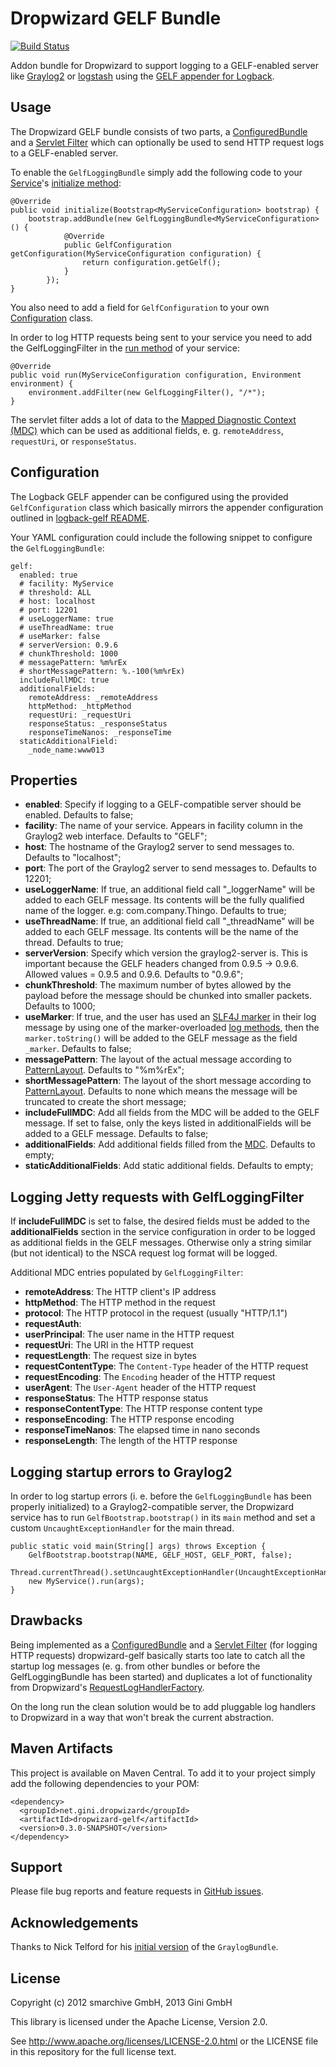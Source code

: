 Dropwizard GELF Bundle
======================
[![Build Status](https://secure.travis-ci.org/gini/dropwizard-gelf.png?branch=master)](https://travis-ci.org/gini/dropwizard-gelf)

Addon bundle for Dropwizard to support logging to a GELF-enabled server like [Graylog2](http://graylog2.org/)
or [logstash](http://logstash.net/) using the [GELF appender for Logback](https://github.com/Moocar/logback-gelf).


Usage
-----

The Dropwizard GELF bundle consists of two parts, a [ConfiguredBundle](http://dropwizard.codahale.com/maven/apidocs/com/yammer/dropwizard/ConfiguredBundle.html)
and a [Servlet Filter](http://docs.oracle.com/javaee/6/api/javax/servlet/Filter.html) which can optionally be used to
send HTTP request logs to a GELF-enabled server.

To enable the `GelfLoggingBundle` simply add the following code to your [Service](http://dropwizard.codahale.com/maven/apidocs/com/yammer/dropwizard/Service.html)'s
[initialize method](http://dropwizard.codahale.com/maven/apidocs/com/yammer/dropwizard/Service.html#initialize%28com.yammer.dropwizard.config.Bootstrap%29):

    @Override
    public void initialize(Bootstrap<MyServiceConfiguration> bootstrap) {
        bootstrap.addBundle(new GelfLoggingBundle<MyServiceConfiguration>() {
                @Override
                public GelfConfiguration getConfiguration(MyServiceConfiguration configuration) {
                    return configuration.getGelf();
                }
            });
    }

You also need to add a field for `GelfConfiguration` to your own [Configuration](http://dropwizard.codahale.com/maven/apidocs/com/yammer/dropwizard/config/Configuration.html)
class.

In order to log HTTP requests being sent to your service you need to add the GelfLoggingFilter in the
[run method](http://dropwizard.codahale.com/maven/apidocs/com/yammer/dropwizard/Service.html#run%28T,%20com.yammer.dropwizard.config.Environment%29)
of your service:

    @Override
    public void run(MyServiceConfiguration configuration, Environment environment) {
        environment.addFilter(new GelfLoggingFilter(), "/*");
    }

The servlet filter adds a lot of data to the [Mapped Diagnostic Context (MDC)](http://logback.qos.ch/manual/mdc.html) which
can be used as additional fields, e. g. `remoteAddress`, `requestUri`, or `responseStatus`.


Configuration
-------------

The Logback GELF appender can be configured using the provided `GelfConfiguration` class which basically mirrors the
appender configuration outlined in [logback-gelf README](https://github.com/Moocar/logback-gelf/blob/master/README.md).

Your YAML configuration could include the following snippet to configure the `GelfLoggingBundle`:

    gelf:
      enabled: true
      # facility: MyService
      # threshold: ALL
      # host: localhost
      # port: 12201
      # useLoggerName: true
      # useThreadName: true
      # useMarker: false
      # serverVersion: 0.9.6
      # chunkThreshold: 1000
      # messagePattern: %m%rEx
      # shortMessagePattern: %.-100(%m%rEx)
      includeFullMDC: true
      additionalFields:
        remoteAddress: _remoteAddress
        httpMethod: _httpMethod
        requestUri: _requestUri
        responseStatus: _responseStatus
        responseTimeNanos: _responseTime
      staticAdditionalField:
        _node_name:www013


Properties
----------

*   **enabled**: Specify if logging to a GELF-compatible server should be enabled. Defaults to false;
*   **facility**: The name of your service. Appears in facility column in the Graylog2 web interface. Defaults to "GELF";
*   **host**: The hostname of the Graylog2 server to send messages to. Defaults to "localhost";
*   **port**: The port of the Graylog2 server to send messages to. Defaults to 12201;
*   **useLoggerName**: If true, an additional field call "_loggerName" will be added to each GELF message. Its contents
will be the fully qualified name of the logger. e.g: com.company.Thingo. Defaults to true;
*   **useThreadName**: If true, an additional field call "_threadName" will be added to each GELF message. Its contents
will be the name of the thread. Defaults to true;
*   **serverVersion**: Specify which version the graylog2-server is. This is important because the GELF headers
changed from 0.9.5 -> 0.9.6. Allowed values = 0.9.5 and 0.9.6. Defaults to "0.9.6";
*   **chunkThreshold**: The maximum number of bytes allowed by the payload before the message should be chunked into
smaller packets. Defaults to 1000;
*   **useMarker**: If true, and the user has used an [SLF4J marker](http://slf4j.org/api/org/slf4j/Marker.html) in their
log message by using one of the marker-overloaded [log methods](http://slf4j.org/api/org/slf4j/Logger.html), then the
`marker.toString()` will be added to the GELF message as the field `_marker`.  Defaults to false;
*   **messagePattern**: The layout of the actual message according to
[PatternLayout](http://logback.qos.ch/manual/layouts.html#conversionWord). Defaults to "%m%rEx";
*   **shortMessagePattern**: The layout of the short message according to
[PatternLayout](http://logback.qos.ch/manual/layouts.html#conversionWord). Defaults to none which means the message will
be truncated to create the short message;
*   **includeFullMDC**: Add all fields from the MDC will be added to the GELF message. If set to false, only the keys
listed in additionalFields will be added to a GELF message. Defaults to false;
*   **additionalFields**: Add additional fields filled from the [MDC](http://logback.qos.ch/manual/mdc.html).  Defaults to empty;
*   **staticAdditionalFields**: Add static additional fields. Defaults to empty;


Logging Jetty requests with GelfLoggingFilter
---------------------------------------------

If **includeFullMDC** is set to false, the desired fields must be added to the **additionalFields** section in the
service configuration in order to be logged as additional fields in the GELF messages. Otherwise only a string similar
(but not identical) to the NSCA request log format will be logged.

Additional MDC entries populated by `GelfLoggingFilter`:

* **remoteAddress**: The HTTP client's IP address
* **httpMethod**: The HTTP method in the request
* **protocol**: The HTTP protocol in the request (usually "HTTP/1.1")
* **requestAuth**:
* **userPrincipal**: The user name in the HTTP request
* **requestUri**: The URI in the HTTP request
* **requestLength**: The request size in bytes
* **requestContentType**: The `Content-Type` header of the HTTP request
* **requestEncoding**: The `Encoding` header of the HTTP request
* **userAgent**: The `User-Agent` header of the HTTP request
* **responseStatus**: The HTTP response status
* **responseContentType**: The HTTP response content type
* **responseEncoding**: The HTTP response encoding
* **responseTimeNanos**: The elapsed time in nano seconds
* **responseLength**: The length of the HTTP response


Logging startup errors to Graylog2
----------------------------------

In order to log startup errors (i. e. before the `GelfLoggingBundle` has been properly initialized) to a Graylog2-compatible server,
the Dropwizard service has to run `GelfBootstrap.bootstrap()` in its `main` method and set a custom `UncaughtExceptionHandler` for the
main thread.

    public static void main(String[] args) throws Exception {
        GelfBootstrap.bootstrap(NAME, GELF_HOST, GELF_PORT, false);
        Thread.currentThread().setUncaughtExceptionHandler(UncaughtExceptionHandlers.systemExit());
        new MyService().run(args);
    }


Drawbacks
---------

Being implemented as a [ConfiguredBundle](http://dropwizard.codahale.com/maven/apidocs/com/yammer/dropwizard/ConfiguredBundle.html)
and a [Servlet Filter](http://docs.oracle.com/javaee/6/api/javax/servlet/Filter.html) (for logging HTTP requests)
dropwizard-gelf basically starts too late to catch all the startup log messages (e. g. from other bundles or before the
GelfLoggingBundle has been started) and duplicates a lot of functionality from Dropwizard's
[RequestLogHandlerFactory](http://dropwizard.codahale.com/maven/apidocs/com/yammer/dropwizard/config/RequestLogHandlerFactory.html).

On the long run the clean solution would be to add pluggable log handlers to Dropwizard in a way that won't break the
current abstraction.


Maven Artifacts
---------------

This project is available on Maven Central. To add it to your project simply add the following dependencies to your POM:

    <dependency>
      <groupId>net.gini.dropwizard</groupId>
      <artifactId>dropwizard-gelf</artifactId>
      <version>0.3.0-SNAPSHOT</version>
    </dependency>


Support
-------

Please file bug reports and feature requests in [GitHub issues](https://github.com/gini/dropwizard-gelf/issues).


Acknowledgements
----------------

Thanks to Nick Telford for his [initial version](https://gist.github.com/dd5e000c3327484540a8) of the `GraylogBundle`.


License
-------

Copyright (c) 2012 smarchive GmbH, 2013 Gini GmbH

This library is licensed under the Apache License, Version 2.0.

See http://www.apache.org/licenses/LICENSE-2.0.html or the LICENSE file in this repository for the full license text.
